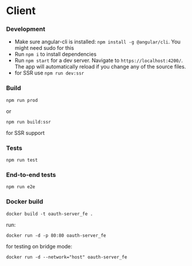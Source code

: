 # Client

### Development

* Make sure angular-cli is installed: `npm install -g @angular/cli`. You might need sudo for this
* Run `npm i` to install dependencies
* Run `npm start` for a dev server. Navigate to `https://localhost:4200/`. The app will
  automatically reload if you change any of the source files.
* for SSR use `npm run dev:ssr`

### Build

```shell
npm run prod
```

or

```shell
npm run build:ssr
```

for SSR support

### Tests

```shell
npm run test
```

### End-to-end tests

```shell
npm run e2e
```

### Docker build

```shell
docker build -t oauth-server_fe .
```

run:

```shell
docker run -d -p 80:80 oauth-server_fe
```

for testing on bridge mode:

```shell
docker run -d --network="host" oauth-server_fe
```
